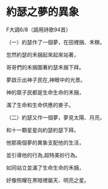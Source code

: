 # 約瑟之夢的異象

F大調6/8（調用詩歌94首）

（一）約瑟作了一個夢，在田裡捆、禾稼。

忽然約瑟的禾捆起來起來站著，

哥哥們的禾捆圍著約瑟禾捆下拜。

夢啟示出神子民在,神眼中的光景。

神的眾子民都是生命生命的禾捆，

滿了生命和生命供應的麥子。

（二）約瑟又作一個夢，夢見太陽、月亮，

和十一顆星星向約瑟約瑟下拜。

他那兩個夢的異象支配他的生活，

並引導他的行為,超特美妙行為。

如同站立並滿了生命生命的禾捆，

好像照耀在黑暗裡屬天、明亮之星。